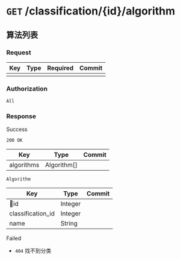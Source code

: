 # `GET` /classification/{id}/algorithm

## 算法列表

### Request

| Key | Type | Required | Commit |
| --- | --- | --- | --- |
| | | | |

### Authorization

`All`

### Response

Success

`200 OK`

| Key | Type | Commit |
| --- | --- | --- |
| algorithms | Algorithm[] | |

`Algorithm`

| Key | Type | Commit |
| --- | --- | --- |
| id | Integer | |
| classification_id | Integer | |
| name | String | |

Failed

- `404` 找不到分类
